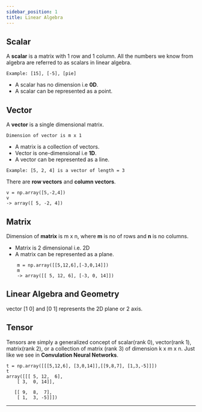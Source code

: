 ```yaml
---
sidebar_position: 1
title: Linear Algebra
---
```


## Scalar
A **scalar** is a matrix with 1 row and 1 column. All the numbers we know from algebra are referred to as scalars in linear algebra.
	
	
    Example: [15], [-5], [pie]

- A scalar has no dimension i.e **0D**.
- A scalar can be represented as a point.

## Vector
A **vector** is a single dimensional matrix.

	Dimension of vector is m x 1
- A matrix is a collection of vectors.
-  Vector is one-dimensional i.e **1D**.
-  A vector can be represented as a line.


```
Example: [5, 2, 4] is a vector of length = 3
```

There are **row vectors** and **column vectors**.

	v = np.array([5,-2,4])
	v
	-> array([ 5, -2, 4])

## Matrix
Dimension of **matrix** is m x n, where **m** is no of rows and **n** is no columns.
-  Matrix is 2 dimensional i.e. 2D
-  A matrix can be represented as a plane.

```
	m = np.array([[5,12,6],[-3,0,14]])
	m
	-> array([[ 5, 12, 6], [-3, 0, 14]])
```

## Linear Algebra and Geometry

vector [1 0] and [0 1] represents the 2D plane or 2 axis.


##  Tensor
Tensors are simply a generalized concept of scalar(rank 0), vector(rank 1), matrix(rank 2), or a collection of matrix (rank 3) of dimension k x m x n. Just like we see in **Convulation Neural Networks**.



	t = np.array([[[5,12,6], [3,0,14]],[[9,8,7], [1,3,-5]]])
	t
	array([[[ 5, 12,  6],
        [ 3,  0, 14]],

       [[ 9,  8,  7],
        [ 1,  3, -5]]])

---


	
	

